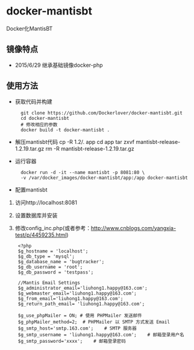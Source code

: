 # docker-mantisbt
Docker化MantisBT

## 镜像特点

- 2015/6/29 继承基础镜像docker-php

## 使用方法

- 获取代码并构建

        git clone https://github.com/Dockerlover/docker-mantisbt.git
        cd docker-mantisbt
        # 修改相应的参数
        docker build -t docker-mantisbt .
- 解压mantisbt代码
        cp -R 1.2/. app
        cd app
        tar zxvf mantisbt-release-1.2.19.tar.gz 
        rm -R mantisbt-release-1.2.19.tar.gz

- 运行容器

        docker run -d -it --name mantisbt -p 8081:80 \
        -v /var/docker_images/docker-mantisbt/app:/app docker-mantisbt

- 配置mantisbt

1. 访问http://localhost:8081
2. 设置数据库并安装
3. 修改config_inc.php(或者参考：http://www.cnblogs.com/yangxia-test/p/4459235.html)

        <?php
        $g_hostname = 'localhost';
        $g_db_type = 'mysql';
        $g_database_name = 'bugtracker';
        $g_db_username = 'root';
        $g_db_password = 'testpass';
        
        //Mantis Email Settings
        $g_administrator_email='liuhong1.happy@163.com';
        $g_webmaster_email='liuhong1.happy@163.com';
        $g_from_email='liuhong1.happy@163.com';
        $g_return_path_email= 'liuhong1.happy@163.com';
        
        $g_use_phpMailer = ON; # 使用 PHPMailer 发送邮件
        $g_phpMailer_method=2;	# PHPMailer 以 SMTP 方式发送 Email
        $g_smtp_host='smtp.163.com';	# SMTP 服务器
        $g_smtp_username = 'liuhong1.happy@163.com';	# 邮箱登录用户名
        $g_smtp_password='xxxx';	# 邮箱登录密码 
                

